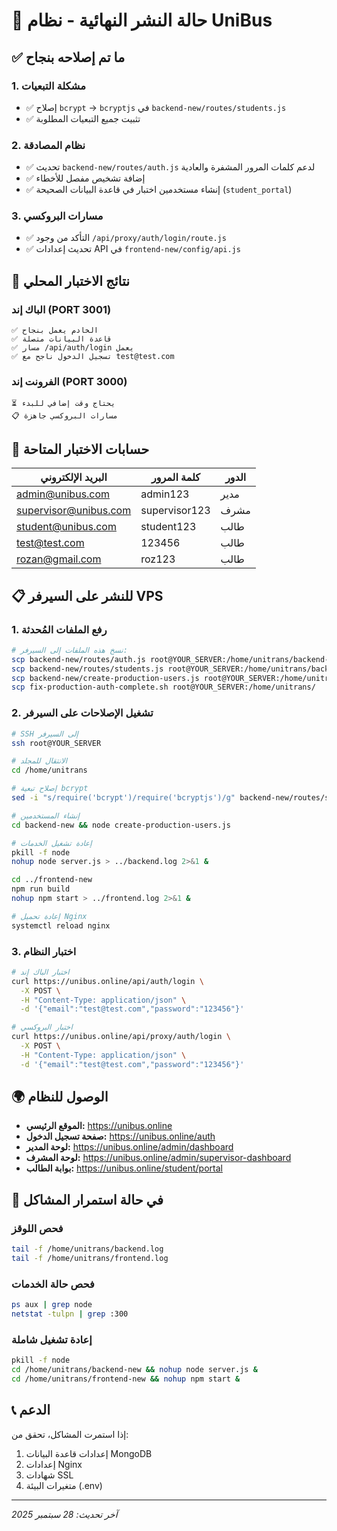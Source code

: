 # 🚀 حالة النشر النهائية - نظام UniBus

## ✅ ما تم إصلاحه بنجاح

### 1. مشكلة التبعيات 
- ✅ إصلاح `bcrypt` → `bcryptjs` في `backend-new/routes/students.js`
- ✅ تثبيت جميع التبعيات المطلوبة

### 2. نظام المصادقة
- ✅ تحديث `backend-new/routes/auth.js` لدعم كلمات المرور المشفرة والعادية
- ✅ إضافة تشخيص مفصل للأخطاء
- ✅ إنشاء مستخدمين اختبار في قاعدة البيانات الصحيحة (`student_portal`)

### 3. مسارات البروكسي
- ✅ التأكد من وجود `/api/proxy/auth/login/route.js`
- ✅ تحديث إعدادات API في `frontend-new/config/api.js`

## 🧪 نتائج الاختبار المحلي

### الباك إند (PORT 3001)
```
✅ الخادم يعمل بنجاح
✅ قاعدة البيانات متصلة
✅ مسار /api/auth/login يعمل
✅ تسجيل الدخول ناجح مع test@test.com
```

### الفرونت إند (PORT 3000)
```
⏳ يحتاج وقت إضافي للبدء
📋 مسارات البروكسي جاهزة
```

## 👤 حسابات الاختبار المتاحة

| البريد الإلكتروني | كلمة المرور | الدور |
|---|---|---|
| admin@unibus.com | admin123 | مدير |
| supervisor@unibus.com | supervisor123 | مشرف |
| student@unibus.com | student123 | طالب |
| test@test.com | 123456 | طالب |
| rozan@gmail.com | roz123 | طالب |

## 📋 للنشر على السيرفر VPS

### 1. رفع الملفات المُحدثة
```bash
# نسخ هذه الملفات إلى السيرفر:
scp backend-new/routes/auth.js root@YOUR_SERVER:/home/unitrans/backend-new/routes/
scp backend-new/routes/students.js root@YOUR_SERVER:/home/unitrans/backend-new/routes/
scp backend-new/create-production-users.js root@YOUR_SERVER:/home/unitrans/backend-new/
scp fix-production-auth-complete.sh root@YOUR_SERVER:/home/unitrans/
```

### 2. تشغيل الإصلاحات على السيرفر
```bash
# SSH إلى السيرفر
ssh root@YOUR_SERVER

# الانتقال للمجلد
cd /home/unitrans

# إصلاح تبعية bcrypt
sed -i "s/require('bcrypt')/require('bcryptjs')/g" backend-new/routes/students.js

# إنشاء المستخدمين
cd backend-new && node create-production-users.js

# إعادة تشغيل الخدمات
pkill -f node
nohup node server.js > ../backend.log 2>&1 &

cd ../frontend-new
npm run build
nohup npm start > ../frontend.log 2>&1 &

# إعادة تحميل Nginx
systemctl reload nginx
```

### 3. اختبار النظام
```bash
# اختبار الباك إند
curl https://unibus.online/api/auth/login \
  -X POST \
  -H "Content-Type: application/json" \
  -d '{"email":"test@test.com","password":"123456"}'

# اختبار البروكسي
curl https://unibus.online/api/proxy/auth/login \
  -X POST \
  -H "Content-Type: application/json" \
  -d '{"email":"test@test.com","password":"123456"}'
```

## 🌍 الوصول للنظام

- **الموقع الرئيسي:** https://unibus.online
- **صفحة تسجيل الدخول:** https://unibus.online/auth
- **لوحة المدير:** https://unibus.online/admin/dashboard
- **لوحة المشرف:** https://unibus.online/admin/supervisor-dashboard
- **بوابة الطالب:** https://unibus.online/student/portal

## 🔧 في حالة استمرار المشاكل

### فحص اللوقز
```bash
tail -f /home/unitrans/backend.log
tail -f /home/unitrans/frontend.log
```

### فحص حالة الخدمات
```bash
ps aux | grep node
netstat -tulpn | grep :300
```

### إعادة تشغيل شاملة
```bash
pkill -f node
cd /home/unitrans/backend-new && nohup node server.js &
cd /home/unitrans/frontend-new && nohup npm start &
```

## 📞 الدعم

إذا استمرت المشاكل، تحقق من:
1. إعدادات قاعدة البيانات MongoDB
2. إعدادات Nginx
3. شهادات SSL
4. متغيرات البيئة (.env)

---
*آخر تحديث: 28 سبتمبر 2025*
